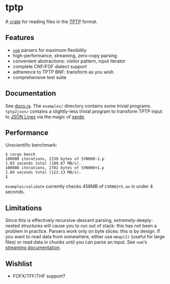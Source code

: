 # tptp

A [crate](https://crates.io/crates/tptp) for reading files in the [TPTP](http://tptp.org) format.

## Features
* [`nom`](https://crates.io/crates/nom) parsers for maximum flexibility
* high-performance, streaming, zero-copy parsing
* convenient abstractions: visitor pattern, input iterator
* complete CNF/FOF dialect support
* adherence to TPTP BNF: transform as you wish
* comprehensive test suite

## Documentation
See [docs.rs](https://docs.rs/tptp).
The `examples/` directory contains some trivial programs.
`tptp2json/` contains a slightly-less trivial program to transform TPTP input to [JSON Lines](http://jsonlines.org) via the magic of [serde](https://serde.rs).

## Performance
Unscientific benchmark:
```
$ cargo bench
100000 iterations, 2159 bytes of SYN000-1.p
1.03 seconds total (189.87 MB/s).
100000 iterations, 2702 bytes of SYN000+1.p
1.89 seconds total (123.13 MB/s).
$
```

`examples/validate` currently checks 458MB of `CSR002+5.ax` in under 4 seconds.

## Limitations
Since this is effectively recursive-descent parsing, extremely-deeply-nested structures will cause you to run out of stack: this has not been a problem in practice.
Parsers work only on byte slices: this is by design. If you want to read data from somewhere, either use `mmap(2)` (useful for large files) or read data in chunks until you can parse an input. See `nom`'s [streaming documentation](https://docs.rs/nom/5.1.1/nom/#streaming--complete).

## Wishlist

* FOFX/TFF/THF support?
